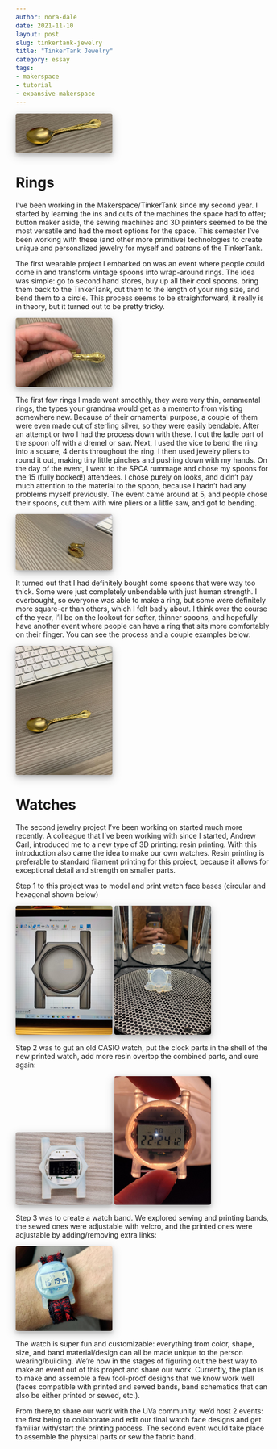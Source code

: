 ```yaml
---
author: nora-dale
date: 2021-11-10
layout: post
slug: tinkertank-jewelry
title: "TinkerTank Jewelry"
category: essay
tags:
- makerspace
- tutorial
- expansive-makerspace
---
```

<style>
  img {
    box-shadow: 0 4px 8px 0 rgba(0, 0, 0, 0.2), 0 6px 20px 0 rgba(0, 0, 0, 0.19);
    border-radius: 4px;
    max-width: 20vw;
  }
  h2 {
    font-size: 18px; 
    text-decoration: underline; 
    color: #555;
  }
  pre.highlight {
    padding: 8px;
  }
</style>

![Spoon!](/assets/post-media/jewelry/image0.jpg)

# Rings

I’ve been working in the Makerspace/TinkerTank since my second year. I started by learning the ins and outs of the machines the space had to offer; button maker aside, the sewing machines and 3D printers seemed to be the most versatile and had the most options for the space. This semester I’ve been working with these (and other more primitive) technologies to create unique and personalized jewelry for myself and patrons of the TinkerTank.

The first wearable project I embarked on was an event where people could come in and transform vintage spoons into wrap-around rings. The idea was simple: go to second hand stores, buy up all their cool spoons, bring them back to the TinkerTank, cut them to the length of your ring size, and bend them to a circle. This process seems to be straightforward, it really is in theory, but it turned out to be pretty tricky. 

![Spoon too!](/assets/post-media/jewelry/image4.jpg)

The first few rings I made went smoothly, they were very thin, ornamental rings, the types your grandma would get as a memento from visiting somewhere new. Because of their ornamental purpose, a couple of them were even made out of sterling silver, so they were easily bendable. After an attempt or two I had the process down with these. I cut the ladle part of the spoon off with a dremel or saw. Next, I used the vice to bend the ring into a square, 4 dents throughout the ring. I then used jewelry pliers to round it out, making tiny little pinches and pushing down with my hands. On the day of the event, I went to the SPCA rummage and chose my spoons for the 15 (fully booked!) attendees. I chose purely on looks, and didn’t pay much attention to the material to the spoon, because I hadn’t had any problems myself previously. The event came around at 5, and people chose their spoons, cut them with wire pliers or a little saw, and got to bending. 

![another Spoon!](/assets/post-media/jewelry/image5.jpg)

It turned out that I had definitely bought some spoons that were way too thick. Some were just completely unbendable with just human strength. I overbought, so everyone was able to make a ring, but some were definitely more square-er than others, which I felt badly about. I think over the course of the year, I’ll be on the lookout for softer, thinner spoons, and hopefully have another event where people can have a ring that sits more comfortably on their finger. You can see the process and a couple examples below:

![also Spoon!](/assets/post-media/jewelry/image1.jpg)


# Watches

The second jewelry project I’ve been working on started much more recently. A colleague that I’ve been working with since I started, Andrew Carl, introduced me to a new type of 3D printing: resin printing. With this introduction also came the idea to make our own watches. Resin printing is preferable to standard filament printing for this project, because it allows for exceptional detail and strength on smaller parts.  

Step 1 to this project was to model and print watch face bases (circular and hexagonal shown below)

![Design the part](/assets/post-media/jewelry/image6.jpg)
![Print the part](/assets/post-media/jewelry/image8.jpg)

Step 2 was to gut an old CASIO watch, put the clock parts in the shell of the new printed watch, add more resin overtop the combined parts, and cure again: 

![hex watch](/assets/post-media/jewelry/image2.jpg)
![circle watch](/assets/post-media/jewelry/image7.jpg)

Step 3 was to create a watch band. We explored sewing and printing bands, the sewed ones were adjustable with velcro, and the printed ones were adjustable by adding/removing extra links:

![watch band](/assets/post-media/jewelry/image3.jpg)

The watch is super fun and customizable: everything from color, shape, size, and band material/design can all be made unique to the person wearing/building. We’re now in the stages of figuring out the best way to make an event out of this project and share our work. Currently, the plan is to make and assemble a few fool-proof designs that we know work well (faces compatible with printed and sewed bands, band schematics that can also be either printed or sewed, etc.).

From there,to share our work with the UVa community, we’d host 2 events: the first being  to collaborate and edit our final watch face designs and get familiar with/start the printing process. The second event would take place to assemble the physical parts or sew the fabric band.


